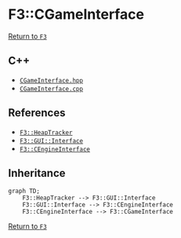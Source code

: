 # F3::CGameInterface

[Return to `F3`](/docs/F3.md)

## C++

- [`CGameInterface.hpp`](/c++/include/CGameInterface.hpp)
- [`CGameInterface.cpp`](/c++/source/CGameInterface.cpp)

## References

- [`F3::HeapTracker`](/docs/F3/HeapTracker.md)
- [`F3::GUI::Interface`](/docs/F3/GUI/Interface.md)
- [`F3::CEngineInterface`](/docs/F3/CEngineInterface.md)

## Inheritance

```mermaid
graph TD;
    F3::HeapTracker --> F3::GUI::Interface
    F3::GUI::Interface --> F3::CEngineInterface
    F3::CEngineInterface --> F3::CGameInterface
```

[Return to `F3`](/docs/F3.md)